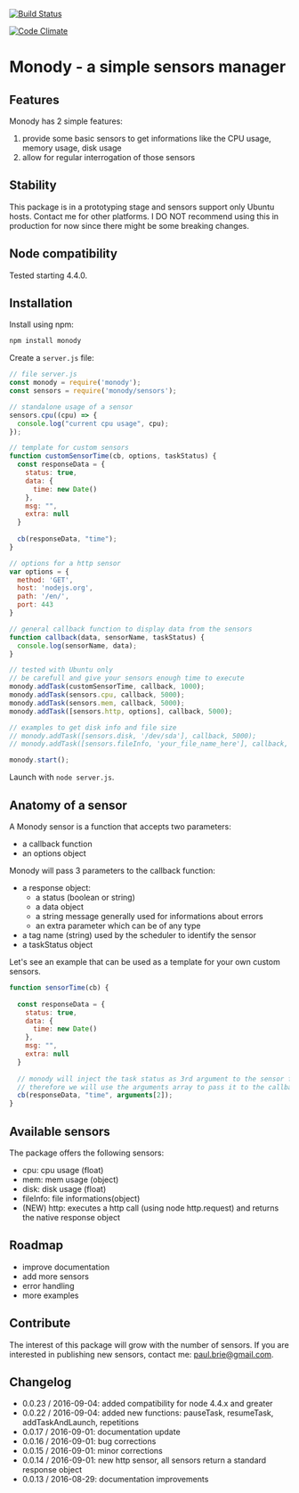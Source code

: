 [![Build Status](https://travis-ci.org/paulbrie/monody.svg?branch=master)](https://travis-ci.org/paulbrie/monody)

[![Code Climate](https://codeclimate.com/github/paulbrie/monody.png)](https://codeclimate.com/github/paulbrie/monody)

# Monody - a simple sensors manager
## Features
Monody has 2 simple features:
  1. provide some basic sensors to get informations like the CPU usage, memory usage, disk usage
  2. allow for regular interrogation of those sensors

## Stability
This package is in a prototyping stage and sensors support only Ubuntu hosts. Contact me for other platforms.
I DO NOT recommend using this in production for now since there might be some breaking changes.

## Node compatibility
Tested starting 4.4.0.

## Installation

Install using npm:

```bash
npm install monody
```

Create a `server.js` file:
```javascript
// file server.js
const monody = require('monody');
const sensors = require('monody/sensors');

// standalone usage of a sensor
sensors.cpu((cpu) => {
  console.log("current cpu usage", cpu);
});

// template for custom sensors
function customSensorTime(cb, options, taskStatus) {
  const responseData = {
    status: true,
    data: {
      time: new Date()
    },
    msg: "",
    extra: null
  }
  
  cb(responseData, "time");
}

// options for a http sensor
var options = {
  method: 'GET',
  host: 'nodejs.org',
  path: '/en/',
  port: 443
}

// general callback function to display data from the sensors
function callback(data, sensorName, taskStatus) {
  console.log(sensorName, data);
}

// tested with Ubuntu only 
// be carefull and give your sensors enough time to execute
monody.addTask(customSensorTime, callback, 1000);
monody.addTask(sensors.cpu, callback, 5000);
monody.addTask(sensors.mem, callback, 5000);
monody.addTask([sensors.http, options], callback, 5000);

// examples to get disk info and file size
// monody.addTask([sensors.disk, '/dev/sda'], callback, 5000);
// monody.addTask([sensors.fileInfo, 'your_file_name_here'], callback, 5000);

monody.start();
```
    
Launch with `node server.js`.

## Anatomy of a sensor
A Monody sensor is a function that accepts two parameters:

- a callback function
- an options object

Monody will pass 3 parameters to the callback function:

- a response object:
  - a status (boolean or string)
  - a data object 
  - a string message generally used for informations about errors 
  - an extra parameter which can be of any type
- a tag name (string) used by the scheduler to identify the sensor
- a taskStatus object

Let's see an example that can be used as a template for your own custom sensors.

```javascript
function sensorTime(cb) {
  
  const responseData = {
    status: true,
    data: {
      time: new Date()
    },
    msg: "",
    extra: null
  }
   
  // monody will inject the task status as 3rd argument to the sensor function
  // therefore we will use the arguments array to pass it to the callback
  cb(responseData, "time", arguments[2]);
}
```

## Available sensors
The package offers the following sensors:
  - cpu: cpu usage (float)
  - mem: mem usage (object)
  - disk: disk usage (float)
  - fileInfo: file informations(object)
  - (NEW) http: executes a http call (using node http.request) and returns the native response object 

## Roadmap
- improve documentation
- add more sensors
- error handling
- more examples

## Contribute
The interest of this package will grow with the number of sensors. If you are interested in publishing new sensors, contact me: paul.brie@gmail.com.

## Changelog
- 0.0.23 / 2016-09-04: added compatibility for node 4.4.x and greater
- 0.0.22 / 2016-09-04: added new functions: pauseTask, resumeTask, addTaskAndLaunch, repetitions
- 0.0.17 / 2016-09-01: documentation update
- 0.0.16 / 2016-09-01: bug corrections
- 0.0.15 / 2016-09-01: minor corrections
- 0.0.14 / 2016-09-01: new http sensor, all sensors return a standard response object
- 0.0.13 / 2016-08-29: documentation improvements